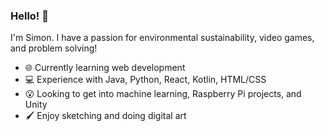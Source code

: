 ### Hello! 👋

I'm Simon. I have a passion for environmental sustainability, video games, and problem solving!

* :globe_with_meridians: Currently learning web development
* 💻 Experience with Java, Python, React, Kotlin, HTML/CSS
* 😮 Looking to get into machine learning, Raspberry Pi projects, and Unity
* 🖌️ Enjoy sketching and doing digital art
